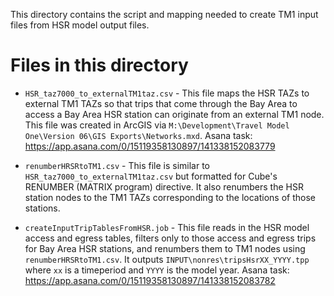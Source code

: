
This directory contains the script and mapping needed to create TM1 input files from 
HSR model output files.

Files in this directory
=======================

* `HSR_taz7000_to_externalTM1taz.csv` - This file maps the HSR TAZs to external TM1 TAZs so that trips
  that come through the Bay Area to access a Bay Area HSR station can originate from an external TM1 node.
  This file was created in ArcGIS via `M:\Development\Travel Model One\Version 06\GIS Exports\Networks.mxd`.
  Asana task: https://app.asana.com/0/15119358130897/141338152083779

* `renumberHRSRtoTM1.csv` - This file is similar to `HSR_taz7000_to_externalTM1taz.csv` but formatted for
  Cube's RENUMBER (MATRIX program) directive.  It also renumbers the HSR station nodes to the TM1 TAZs
  corresponding to the locations of those stations.

* `createInputTripTablesFromHSR.job` - This file reads in the HSR model access and egress tables, filters
  only to those access and egress trips for Bay Area HSR stations, and renumbers them to TM1 nodes using
  `renumberHRSRtoTM1.csv`.  It outputs `INPUT\nonres\tripsHsrXX_YYYY.tpp` where `xx` is a timeperiod and
  `YYYY` is the model year.  Asana task: https://app.asana.com/0/15119358130897/141338152083782


